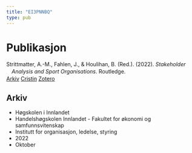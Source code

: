 ```yaml
---
title: "EI3PNNBQ"
type: pub
---
```

<h1>Publikasjon</h1>
<article id="csl-bib-container-EI3PNNBQ" class="csl-bib-container">
  <div class="csl-bib-body" style="line-height: 1.35; padding-left: 1em; text-indent:-1em;">
  <div class="csl-entry">Strittmatter, A.-M., Fahlen, J., &amp; Houlihan, B. (Red.). (2022). <i>Stakeholder Analysis and Sport Organisations</i>. Routledge.</div>
</div>
  <div class="csl-bib-buttons">
    <a href="#taxonomy-article-EI3PNNBQ" class="csl-bib-button">Arkiv</a>
    <a href="https://app.cristin.no/results/show.jsf?id=2063024" alt="Cristin URL" class="csl-bib-button">Cristin</a>
    <a href="http://zotero.org/groups/5402882/items/EI3PNNBQ" alt="Zotero URL" class="csl-bib-button">Zotero</a>
  </div>
  <div id="csl-bib-meta-container-EI3PNNBQ"></div>
</article>
<div id="csl-bib-meta-EI3PNNBQ" class="csl-bib-meta">
  <article id="taxonomy-article-EI3PNNBQ" class="taxonomy-article">
    <h1>Arkiv</h1>
    <ul>
      <li>Høgskolen i Innlandet</li>
      <li>Handelshøgskolen Innlandet - Fakultet for økonomi og samfunnsvitenskap</li>
      <li>Institutt for organisasjon, ledelse, styring</li>
      <li>2022</li>
      <li>Oktober</li>
    </ul>
  </article>
</div>
